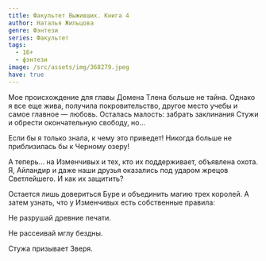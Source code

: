 ```yaml
---
title: Факультет Выживших. Книга 4
author: Наталья Жильцова
genre: Фэнтези
series: Факультет
tags:
  - 16+
  - фэнтези
image: /src/assets/img/368279.jpeg
have: true
---
```

Мое происхождение для главы Домена Тлена больше не тайна. Однако я все еще жива, получила покровительство, другое место учебы и самое главное — любовь. Осталась малость: забрать заклинания Стужи и обрести окончательную свободу, но...

Если бы я только знала, к чему это приведет! Никогда больше не приблизилась бы к Черному озеру!

А теперь... на Изменчивых и тех, кто их поддерживает, объявлена охота. Я, Айландир и даже наши друзья оказались под ударом жрецов Светлейшего. И как их защитить?

Остается лишь довериться Буре и объединить магию трех королей. А затем узнать, что у Изменчивых есть собственные правила:

Не разрушай древние печати.

Не рассеивай мглу бездны.

Стужа призывает Зверя.
